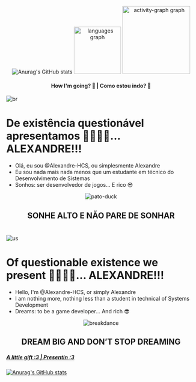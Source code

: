 <div align="center">
  
![Anurag's GitHub stats](https://github-readme-stats.vercel.app/api?username=Alexandre-HCS&show_icons=true&theme=dark)
<img src="https://github-readme-stats.vercel.app/api/top-langs?username=Alexandre-HCS&locale=en&hide_title=false&layout=compact&card_width=320&langs_count=5&theme=midnight-purple&hide_border=true&order=2" height="125" alt="languages graph"  />
<img src="https://github-readme-activity-graph.vercel.app/graph?username=Alexandre-HCS&radius=16&theme=high-contrast&area=true&order=5&hide_border=true" height="180" alt="activity-graph graph"  />
#### How I'm going? 🤨 | Como estou indo? 🤨

</div>

![br](https://github.com/user-attachments/assets/472ad049-65ac-4d35-94ce-35aded1a9179)

# De existência questionável apresentamos 🥁🥁🥁🥁... ALEXANDRE!!!

- Olá, eu sou @Alexandre-HCS, ou simplesmente Alexandre
- Eu sou nada mais nada menos que um estudante em técnico do Desenvolvimento de Sistemas
- Sonhos: ser desenvolvedor de jogos... E rico 😎

<div align="center">
  
![pato-duck](https://github.com/user-attachments/assets/38f5c088-3f02-4c33-998a-052c1ed218ed)

## SONHE ALTO E NÃO PARE DE SONHAR
</div>

#
#

![us](https://github.com/user-attachments/assets/62d7003f-1309-41dd-b840-776fd2c134aa)

# Of questionable existence we present 🥁🥁🥁🥁... ALEXANDRE!!!

- Hello, I'm @Alexandre-HCS, or simply Alexandre
- I am nothing more, nothing less than a student in technical of Systems Development
- Dreams: to be a game developer... And rich 😎

<div align="center">
  
![breakdance](https://github.com/user-attachments/assets/61c1f964-5f81-4b4c-806b-c163dc917142)

## DREAM BIG AND DON’T STOP DREAMING
</div>

##### [A little gift :3 | Presentin :3](https://www.youtube.com/watch?v=dQw4w9WgXcQ)

[![Anurag's GitHub stats](https://img.shields.io/badge/Gmail-D14836?style=for-the-badge&logo=gmail&logoColor=white)](mailto:holy.cow3728@gmail.com)

<!---
Alexandre-HCS/Alexandre-HCS is a ✨ special ✨ repository because its `README.md` (this file) appears on your GitHub profile.
You can click the Preview link to take a look at your changes.
--->
